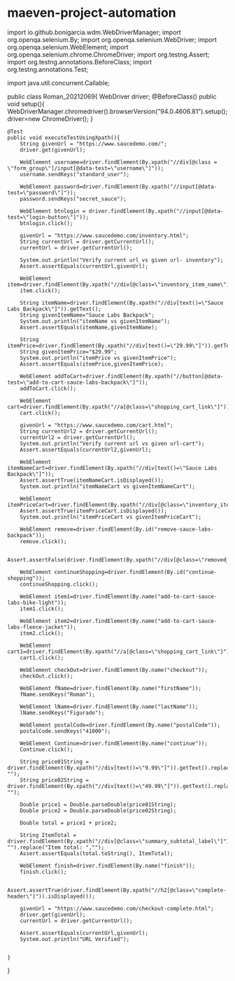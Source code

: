 # maeven-project-automation
import io.github.bonigarcia.wdm.WebDriverManager;
import org.openqa.selenium.By;
import org.openqa.selenium.WebDriver;
import org.openqa.selenium.WebElement;
import org.openqa.selenium.chrome.ChromeDriver;
import org.testng.Assert;
import org.testng.annotations.BeforeClass;
import org.testng.annotations.Test;

import java.util.concurrent.Callable;

public class Roman_20212069{
    WebDriver driver;
    @BeforeClass()
    public void setup(){
        WebDriverManager.chromedriver().browserVersion("94.0.4606.81").setup();
        driver=new ChromeDriver();
    }

    @Test
    public void executeTestUsingXpath(){
        String givenUrl = "https://www.saucedemo.com/";
        driver.get(givenUrl);

        WebElement username=driver.findElement(By.xpath("//div[@class = \"form_group\"]/input[@data-test=\"username\"]"));
        username.sendKeys("standard_user");

        WebElement password=driver.findElement(By.xpath("//input[@data-test=\"password\"]"));
        password.sendKeys("secret_sauce");

        WebElement btnlogin = driver.findElement(By.xpath("//input[@data-test=\"login-button\"]"));
        btnlogin.click();

        givenUrl = "https://www.saucedemo.com/inventory.html";
        String currentUrl = driver.getCurrentUrl();
        currentUrl = driver.getCurrentUrl();

        System.out.println("Verify current url vs given url- inventory");
        Assert.assertEquals(currentUrl,givenUrl);

        WebElement item=driver.findElement(By.xpath("//div[@class=\"inventory_item_name\"]"));
        item.click();

        String itemName=driver.findElement(By.xpath("//div[text()=\"Sauce Labs Backpack\"]")).getText();
        String givenItemName="Sauce Labs Backpack";
        System.out.println("itemName vs givenItemName");
        Assert.assertEquals(itemName,givenItemName);

        String itemPrice=driver.findElement(By.xpath("//div[text()=\"29.99\"]")).getText();
        String givenItemPrice="$29.99";
        System.out.println("itemPrice vs givenItemPrice");
        Assert.assertEquals(itemPrice,givenItemPrice);

        WebElement addToCart=driver.findElement(By.xpath("//button[@data-test=\"add-to-cart-sauce-labs-backpack\"]"));
        addToCart.click();

        WebElement cart=driver.findElement(By.xpath("//a[@class=\"shopping_cart_link\"]"));
        cart.click();

        givenUrl = "https://www.saucedemo.com/cart.html";
        String currentUrl2 = driver.getCurrentUrl();
        currentUrl2 = driver.getCurrentUrl();
        System.out.println("Verify current url vs given url-cart");
        Assert.assertEquals(currentUrl2,givenUrl);

        WebElement itemNameCart=driver.findElement(By.xpath("//div[text()=\"Sauce Labs Backpack\"]"));
        Assert.assertTrue(itemNameCart.isDisplayed());
        System.out.println("itemNameCart vs givenItemNameCart");

        WebElement itemPriceCart=driver.findElement(By.xpath("//div[@class=\"inventory_item_price\"]"));
        Assert.assertTrue(itemPriceCart.isDisplayed());
        System.out.println("itemPriceCart vs givenItemPriceCart");

        WebElement remove=driver.findElement(By.id("remove-sauce-labs-backpack"));
        remove.click();

        Assert.assertFalse(driver.findElement(By.xpath("//div[@class=\"removed_cart_item\"]")).isDisplayed());

        WebElement continueShopping=driver.findElement(By.id("continue-shopping"));
        continueShopping.click();

        WebElement item1=driver.findElement(By.name("add-to-cart-sauce-labs-bike-light"));
        item1.click();

        WebElement item2=driver.findElement(By.name("add-to-cart-sauce-labs-fleece-jacket"));
        item2.click();

        WebElement cart1=driver.findElement(By.xpath("//a[@class=\"shopping_cart_link\"]"));
        cart1.click();

        WebElement checkOut=driver.findElement(By.name("checkout"));
        checkOut.click();

        WebElement fName=driver.findElement(By.name("firstName"));
        fName.sendKeys("Roman");

        WebElement lName=driver.findElement(By.name("lastName"));
        lName.sendKeys("Figurado");

        WebElement postalCode=driver.findElement(By.name("postalCode"));
        postalCode.sendKeys("41000");

        WebElement Continue=driver.findElement(By.name("continue"));
        Continue.click();

        String price01String = driver.findElement(By.xpath("//div[text()=\"9.99\"]")).getText().replace("$", "");
        String price02String = driver.findElement(By.xpath("//div[text()=\"49.99\"]")).getText().replace("$", "");

        Double price1 = Double.parseDouble(price01String);
        Double price2 = Double.parseDouble(price02String);

        Double total = price1 + price2;

        String ItemTotal = driver.findElement(By.xpath("//div[@class=\"summary_subtotal_label\"]")).getText().replace("$", "").replace("Item total: ","");
        Assert.assertEquals(total.toString(), ItemTotal);

        WebElement finish=driver.findElement(By.name("finish"));
        finish.click();

        Assert.assertTrue(driver.findElement(By.xpath("//h2[@class=\"complete-header\"]")).isDisplayed());

        givenUrl = "https://www.saucedemo.com/checkout-complete.html";
        driver.get(givenUrl);
        currentUrl = driver.getCurrentUrl();

        Assert.assertEquals(currentUrl,givenUrl);
        System.out.println("URL Verified");


    }
}

